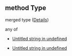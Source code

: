 ## method Type

merged type ([Details](definition-properties-web-properties-connect-properties-method.md))

any of

*   [Untitled string in undefined](definition-properties-web-properties-connect-properties-method-anyof-0.md "check type definition")

*   [Untitled string in undefined](definition-properties-web-properties-connect-properties-method-anyof-1.md "check type definition")
